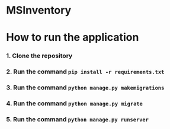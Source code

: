 # MSInventory

# How to run the application
### 1. Clone the repository
### 2. Run the command ```pip install -r requirements.txt``` 
### 3. Run the command ```python manage.py makemigrations```
### 4. Run the command ```python manage.py migrate```
### 5. Run the command ```python manage.py runserver```